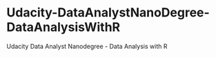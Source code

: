 # Udacity-DataAnalystNanoDegree-DataAnalysisWithR
Udacity Data Analyst Nanodegree - Data Analysis with R
